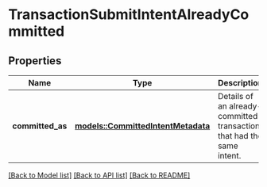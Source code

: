 # TransactionSubmitIntentAlreadyCommitted

## Properties

Name | Type | Description | Notes
------------ | ------------- | ------------- | -------------
**committed_as** | [**models::CommittedIntentMetadata**](CommittedIntentMetadata.md) | Details of an already-committed transaction that had the same intent.  | 

[[Back to Model list]](../README.md#documentation-for-models) [[Back to API list]](../README.md#documentation-for-api-endpoints) [[Back to README]](../README.md)


